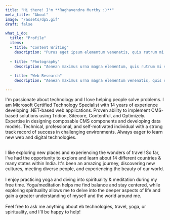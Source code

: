 ```yaml
---
title: "Hi there! I'm **Raghavendra Murthy :)**"
meta_title: "About"
image: "/assets/dp5.gif"
draft: false

what_i_do:
  title: "Profile"
  items:
  - title: "Content Writing"
    description: "Purus eget ipsum elementum venenatis, quis rutrum mi semper nonpurus eget ipsum elementum venenatis."
  
  - title: "Photography"
    description: "Aenean maximus urna magna elementum, quis rutrum mi semper non purus eget ipsum venenatis."
  
  - title: "Web Research"
    description: "Aenean maximus urna magna elementum venenatis, quis semper non purus eget ipsum venenatis."

---
```


I'm passionate about technology and I love helping people solve problems. I am Microsoft Certified Technology Specialist with 14 years of experience developing .NET-based web applications. Proven ability to implement CMS-based solutions using Tridion, Sitecore, Contentful, and Optimizely. Expertise in designing composable CMS components and developing data models. Technical, professional, and self-motivated individual with a strong track record of success in challenging environments. Always eager to learn new web and digital technologies.
<br/>
<br/>

I like exploring new places and experiencing the wonders of travel! So far, I've had the opportunity to explore and learn about 14 different countries & many states within India. It's been an amazing journey, discovering new cultures, meeting diverse people, and experiencing the beauty of our world.
<br/>
<br/>
I enjoy practicing yoga and diving into spirituality & meditation during my free time. Yoga/meditation helps me find balance and stay centered, while exploring spirituality allows me to delve into the deeper aspects of life and gain a greater understanding of myself and the world around me.
<br/>
<br/>
Feel free to ask me anything about eb technologies, travel, yoga, or spirituality, and I'll be happy to help!
